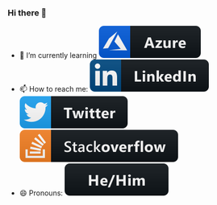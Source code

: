 ### Hi there 👋

<!--
**philpursglove/philpursglove** is a ✨ _special_ ✨ repository because its `README.md` (this file) appears on your GitHub profile.

Here are some ideas to get you started:
-->

- 🌱 I’m currently learning <a href="#"><img src="https://github.com/MikeCodesDotNET/ColoredBadges/blob/master/svg/dev/services/azure.svg" alt="Azure" style="vertical-align:top margin:6px 4px"></a>
- 📫 How to reach me: <a href="https://linkedin.com/philpursglove"><img src="https://github.com/MikeCodesDotNET/ColoredBadges/blob/master/svg/social/linkedin.svg" alt="LinkedIn" style="vertical-align:middle margin:6px 4px"></a>
<a href="https://twitter.com/philpursglove" target="_blank"><img src="https://github.com/MikeCodesDotNET/ColoredBadges/blob/master/svg/social/twitter.svg" alt="Twitter" style="vertical-align:center margin:6px 4px"><a> <a href="https://stackoverflow.com/users/1738/philpursglove" target="_blank"><img src="https://github.com/MikeCodesDotNET/ColoredBadges/blob/master/svg/social/stackoverflow.svg" alt="StackOverflow" style="vertical-align:center margin:6px 4px"></a>
- 😄 Pronouns: <a href="#">
    <img src="https://github.com/MikeCodesDotNET/ColoredBadges/blob/master/svg/pronouns/hehim.svg" alt="he/him" style="vertical-align:top margin:6px 4px">
  </a> 

